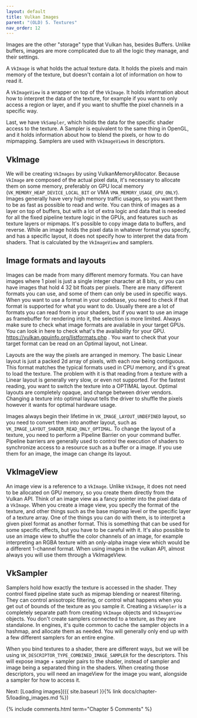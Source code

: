 ```yaml
---
layout: default
title: Vulkan Images
parent: "(OLD) 5. Textures"
nav_order: 12
---
```



Images are the other "storage" type that Vulkan has, besides Buffers. Unlike buffers, images are more complicated due to all the logic they manage, and their settings.

A `VkImage` is what holds the actual texture data. It holds the pixels and main memory of the texture, but doesn't contain a lot of information on how to read it.

A `VkImageView` is a wrapper on top of the `VkImage`. It holds information about how to interpret the data of the texture, for example if you want to only access a region or layer, and if you want to shuffle the pixel channels in a specific way.

Last, we have `VkSampler`, which holds the data for the specific shader access to the texture. A Sampler is equivalent to the same thing in OpenGL, and it holds information about how to blend the pixels, or how to do mipmapping. Samplers are used with `VkImageView`s in descriptors.

## VkImage
We will be creating `VkImages` by using VulkanMemoryAllocator. Because `VkImage` are composed of the actual pixel data, it's necessary to allocate them on some memory, preferably on GPU local memory (`VK_MEMORY_HEAP_DEVICE_LOCAL_BIT` or VMA `VMA_MEMORY_USAGE_GPU_ONLY`). Images generally have very high memory traffic usages, so you want them to be as fast as possible to read and write. 
You can think of images as a layer on top of buffers, but with a lot of extra logic and data that is needed for all the fixed pipeline texture logic in the GPUs, and features such as texture layers or mipmaps. It's possible to copy image data to buffers, and reverse. 
While an image holds the pixel data in whatever format you specify, and has a specific layout, it does not specify how to interpret the data from shaders. That is calculated by the `VkImageView` and samplers.

## Image formats and layouts

Images can be made from many different memory formats. You can have images where 1 pixel is just a single integer character at 8 bits, or you can have images that hold 4 32 bit floats per pixels. There are many different formats you can use, and some of them can only be used in specific ways. When you want to use a format in your codebase, you need to check if that format is supported for what you want to do. Usually there are a lot of formats you can read from in your shaders, but if you want to use an image as framebuffer for rendering into it, the selection is more limited.  Always make sure to check what image formats are available in your target GPUs. You can look in here to check what's the availability for your GPU. https://vulkan.gpuinfo.org/listformats.php . You want to check that your target format can be read on an Optimal layout, not Linear.

Layouts are the way the pixels are arranged in memory. The basic Linear layout is just a packed 2d array of pixels, with each row being contiguous. This format matches the typical formats used in CPU memory, and it's great to load the texture. The problem with it is that reading from a texture with a Linear layout is generally very slow, or even not supported. For the fastest reading, you want to switch the texture into a OPTIMAL layout. Optimal layouts are completely opaque, and change between driver vendors. Changing a texture into optimal layout tells the driver to shuffle the pixels however it wants for optimal hardware usage.
 
Images always begin their lifetime in `VK_IMAGE_LAYOUT_UNDEFINED` layout, so you need to convert them into another layout, such as `VK_IMAGE_LAYOUT_SHADER_READ_ONLY_OPTIMAL`. To change the layout of a texture, you need to perform a Pipeline Barrier on your command buffer. Pipeline barriers are generally used to control the execution of shaders to synchronize access to a resource such as a buffer or a image. If you use them for an image, the image can change its layout.

## VkImageView
An image view is a reference to a `VkImage`. Unlike `VkImage`, it does not need to be allocated on GPU memory, so you create them directly from the Vulkan API. Think of an image view as a fancy pointer into the pixel data of a `VkImage`. When you create a image view, you specify the format of the texture, and other things such as the base mipmap level or the specific layer of a texture array.
One of the things you can do with them, is to interpret a given pixel format as another format. This is something that can be used for some specific effects, but you have to be careful with it. It's also possible to use an image view to shuffle the color channels of an image, for example interpreting an RGBA texture with an only-alpha image view which would be a different 1-channel format. 
When using images in the vulkan API, almost always you will use them through a VkImageView. 

## VkSampler
Samplers hold how exactly the texture is accessed in the shader. They control fixed pipeline state such as mipmap blending or nearest filtering. They can control anisotropic filtering, or control what happens when you get out of bounds of the texture as you sample it. 
Creating a `VkSampler` is a completely separate path from creating `VkImage` objects and `VkImageView` objects. You don't create samplers connected to a texture, as they are standalone. In engines, it's quite common to cache the sampler objects in a hashmap, and allocate them as needed. You will generally only end up with a few different samplers for an entire engine.

When you bind textures to a shader, there are different ways, but we will be using `VK_DESCRIPTOR_TYPE_COMBINED_IMAGE_SAMPLER` for the descriptors. This will expose image + sampler pairs to the shader, instead of sampler and image being a separated thing in the shaders. When creating those descriptors, you will need an imageView for the image you want, alongside a sampler for how to access it.



Next: [Loading images]({{ site.baseurl }}{% link docs/chapter-5/loading_images.md %})


{% include comments.html term="Chapter 5 Comments" %}


